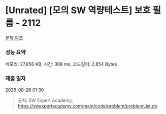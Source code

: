 # [Unrated] [모의 SW 역량테스트] 보호 필름 - 2112 

[문제 링크](https://swexpertacademy.com/main/code/problem/problemDetail.do?contestProbId=AV5V1SYKAaUDFAWu) 

### 성능 요약

메모리: 27,856 KB, 시간: 308 ms, 코드길이: 2,854 Bytes

### 제출 일자

2025-08-26 01:30



> 출처: SW Expert Academy, https://swexpertacademy.com/main/code/problem/problemList.do